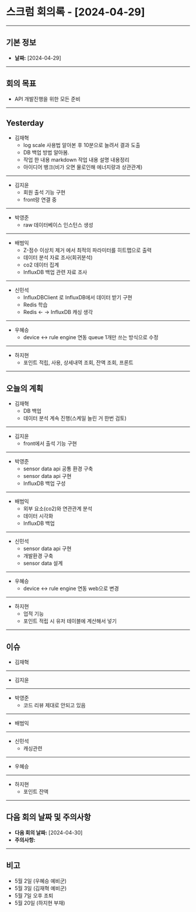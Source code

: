 # 스크럼 회의록 - [2024-04-29] 


---
## 기본 정보
- **날짜:** [2024-04-29]
---
## 회의 목표
- API 개발진행을 위한 모든 준비
---
## Yesterday
- 김재혁
  	- log scale 사용법 알아본 후 10분으로 늘려서 결과 도출 
	- DB 백업 방법 알아봄.
	- 작업 한 내용 markdown 작업 내용 설명 내용정리
	- 아이디어 뱅크(비가 오면 물로인해 에너지량과 상관관계)
---
- 김지윤
 	- 회원 출석 기능 구현
	- front랑 연결 중
---
- 박영준 
  	- raw 데이터베이스 인스턴스 생성
---
- 배범익 
	- Z-점수 이상치 제거 에서 최적의 파라미터를 히트맵으로 출력
	- 데이터 분석 자료 조사(회귀분석)
	- co2 데이터 집계
	- InfluxDB 백업 관련 자료 조사
--- 
- 신민석
	- InfluxDBClient 로 InfluxDB에서 데이터 받기 구현
	- Redis 학습
	- Redis ← → InfluxDB 캐싱 생각
---
- 우혜승
  	- device <-> rule engine 연동 queue 1개만 쓰는 방식으로 수정
---
- 하지현 
   	- 포인트 적립, 사용, 상세내역 조회, 잔액 조회, 프론트
---


## 오늘의 계획
- 김재혁
 	- DB 백업
	- 데이터 분석 계속 진행(스케일 늘린 거 한번 검토) 
---
- 김지윤 
	- front에서 출석 기능 구현
---
- 박영준
	- sensor data api 공통 환경 구축
	- sensor data api 구현
	- InfluxDB 백업 구성
---
- 배범익
	- 외부 요소(co2)와 연관관계 분석
	- 데이터 시각화
	- InfluxDB 백업
---
- 신민석
	- sensor data api 구현
	- 개발환경 구축
	- sensor data 설계
---
- 우혜승 
	- device <-> rule engine 연동 web으로 변경
---
- 하지현
	- 업적 기능
	- 포인트 적립 시 유저 테이블에 계산해서 넣기
---

## 이슈
- 김재혁
---
- 김지윤
---
- 박영준
	- 코드 리뷰 제대로 안되고 있음
---
- 배범익
--- 
- 신민석
	- 캐싱관련
---
- 우혜승 
---
- 하지현
  - 포인트 잔액
---
## 다음 회의 날짜 및 주의사항

- **다음 회의 날짜:** [2024-04-30]
- **주의사항:**

---

## 비고
- 5월 2일 (우혜승 예비군)
- 5월 3일 (김재혁 예비군)
- 5월 7일 오후 조퇴
- 5월 20일 (하지현 부재)
